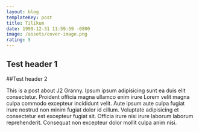 ```yaml
---
layout: blog
templateKey: post
title: Tilikum
date: 1999-12-31 11:59:59 -0800
image: /assets/cover-image.png
rating: 5
---
```

## Test header 1
##Test header 2

This is a post about J2 Granny. Ipsum ipsum adipisicing sunt ea duis elit consectetur. Proident officia magna ullamco enim irure Lorem velit magna culpa commodo excepteur incididunt velit. Aute ipsum aute culpa fugiat irure nostrud non minim fugiat dolor id cillum. Voluptate adipisicing et consectetur est excepteur fugiat sit. Officia irure nisi irure laborum laborum reprehenderit. Consequat non excepteur dolor mollit culpa anim nisi.
